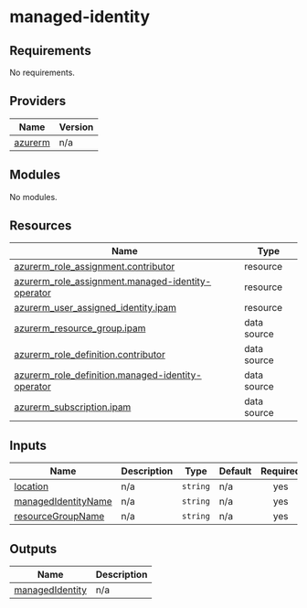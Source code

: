 # managed-identity

<!-- BEGINNING OF PRE-COMMIT-TERRAFORM DOCS HOOK -->
## Requirements

No requirements.

## Providers

| Name | Version |
|------|---------|
| <a name="provider_azurerm"></a> [azurerm](#provider\_azurerm) | n/a |

## Modules

No modules.

## Resources

| Name | Type |
|------|------|
| [azurerm_role_assignment.contributor](https://registry.terraform.io/providers/hashicorp/azurerm/latest/docs/resources/role_assignment) | resource |
| [azurerm_role_assignment.managed-identity-operator](https://registry.terraform.io/providers/hashicorp/azurerm/latest/docs/resources/role_assignment) | resource |
| [azurerm_user_assigned_identity.ipam](https://registry.terraform.io/providers/hashicorp/azurerm/latest/docs/resources/user_assigned_identity) | resource |
| [azurerm_resource_group.ipam](https://registry.terraform.io/providers/hashicorp/azurerm/latest/docs/data-sources/resource_group) | data source |
| [azurerm_role_definition.contributor](https://registry.terraform.io/providers/hashicorp/azurerm/latest/docs/data-sources/role_definition) | data source |
| [azurerm_role_definition.managed-identity-operator](https://registry.terraform.io/providers/hashicorp/azurerm/latest/docs/data-sources/role_definition) | data source |
| [azurerm_subscription.ipam](https://registry.terraform.io/providers/hashicorp/azurerm/latest/docs/data-sources/subscription) | data source |

## Inputs

| Name | Description | Type | Default | Required |
|------|-------------|------|---------|:--------:|
| <a name="input_location"></a> [location](#input\_location) | n/a | `string` | n/a | yes |
| <a name="input_managedIdentityName"></a> [managedIdentityName](#input\_managedIdentityName) | n/a | `string` | n/a | yes |
| <a name="input_resourceGroupName"></a> [resourceGroupName](#input\_resourceGroupName) | n/a | `string` | n/a | yes |

## Outputs

| Name | Description |
|------|-------------|
| <a name="output_managedIdentity"></a> [managedIdentity](#output\_managedIdentity) | n/a |
<!-- END OF PRE-COMMIT-TERRAFORM DOCS HOOK -->
